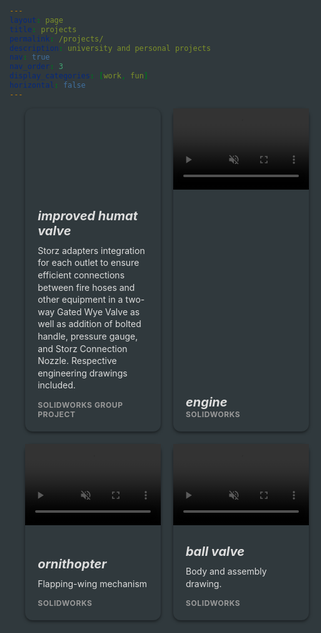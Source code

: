 ```yaml
---
layout: page
title: projects
permalink: /projects/
description: university and personal projects
nav: true
nav_order: 3
display_categories: [work, fun]
horizontal: false
---
```

<style>
  :root {
  --matte-white: rgb(255, 255, 255); /* Slightly dark white */
  --matte-black: rgb(34, 34, 34); /* Slightly black/grey for dark theme */

  /* Light Theme Colors */
  --h1-light-color: rgb(0, 0, 66); /* Black color for h1 in light theme */
  --p-light-color:rgb(29, 29, 82); /* Slightly lighter black for p in light theme */

  /* Dark Theme Colors */
  --h1-dark-color: white; /* White color for h1 in dark theme */
  --p-dark-color: rgb(200, 200, 200); /* Lighter white for p in dark theme */
}

/* Light theme: matte white for cards */
html[data-theme="light"] {
  --card-bg-color: var(--matte-white); /* Apply matte white */
   --h1-color: var(--h1-light-color); /* Apply light theme h1 color */
  --p-color: var(--p-light-color); /* Apply light theme p color */
}

/* Dark theme: matte black for cards */
html[data-theme="dark"] {
  --card-bg-color: var(--matte-black); /* Apply matte black */
    --h1-color: var(--h1-dark-color); /* Apply dark theme h1 color */
  --p-color: var(--p-dark-color); /* Apply dark theme p color */
}

  html {
    background: rgb(48, 57, 61);
    font-family: system-ui;
    -webkit-font-smoothing: antialiased;
    padding: 20px 0;
  }
  header {
    width: 90%;
    max-width: 1240px;
    margin: 0 auto;
  }
  .band {
    width: 90%;
    max-width: 1240px;
    margin: 0 auto;
    display: grid;
    grid-template-columns: 1fr;
    grid-template-rows: auto;
    grid-gap: 20px;
  }
  @media (min-width: 30em) {
    .band {
      grid-template-columns: 1fr 1fr;
    }
  }
  @media (min-width: 60em) {
    .band {
      grid-template-columns: repeat(2, 1fr);
    }
  }
.card {
 background: var(--card-bg-color); /* Apply theme-based background color */
  text-decoration: none;
  color: #ddd; /* Light text color for dark theme */
  box-shadow: 0 2px 5px rgba(0, 0, 0, 0.5); /* Slightly darker shadow */
  display: flex;
  flex-direction: column;
  height: 100%;
  position: relative;
  top: 0;
  transition: all 0.1s ease-in;
  border-radius: 12px; /* Optional: adds rounded corners */
  justify-content: space-between; 
}

.card:hover {
  top: -2px;
  box-shadow: 0 4px 5px rgba(0, 0, 0, 0.8); /* Stronger shadow on hover */
}
.card article {
    padding: 20px;
    display: flex;
    flex-direction: column;
    justify-content: space-between;
  }
.card h1 {
  font-size: 20px;
  margin: 10px 0 0px 0;
  color: var(--h1-color); /* Light color for header */
  font-style: italic; /* Italicize header */
}

.card p {
  flex: 1;
  line-height: 1.4;
  margin-top: 10px;
  color: var(--p-color);/* Light gray for paragraph text */
}

.card span {
  font-size: 12px;
  font-weight: bold;
  color: #999;
  text-transform: uppercase;
  letter-spacing: 0.05em;
  margin-top: auto; /* Push span to the bottom */
}

.thumb {
  padding-bottom: 60%;
  background-size: cover;
  background-position: center center;
  position: relative;
  overflow: hidden;
}
.thumb video {
  position: absolute;
  top: 0;
  left: 0;
  width: 100%;
  height: 100%;
  object-fit: cover;
}

</style>
<body>
   <div class="band">
    <div class="item-1">
      <a class="card">
        <div class="thumb" style="background-image: url('/assets/img/humatvalve.png');"></div>
        <article>
          <h1>improved humat valve</h1>
          <p>Storz adapters integration for each outlet to ensure efficient connections between fire hoses and other equipment in a two-way Gated Wye Valve as well as addition of bolted handle, pressure gauge, and Storz Connection Nozzle. Respective engineering drawings included.</p>
          <span>SolidWorks Group Project</span>
        </article>
      </a>
    </div>
    <div class="item-2">
      <a class="card">
        <div class="thumb">
          <video autoplay muted loop>
            <source src="/assets/video/engine.mp4" type="video/mp4">
          </video>
        </div>
        <article>
          <h1>engine</h1>
          <span>SolidWorks</span>
        </article>
      </a>
    </div>
    <div class="item-3">
      <a class="card">
        <div class="thumb">
          <video autoplay muted loop>
            <source src="/assets/video/ornithopter.mp4" type="video/mp4">
          </video>
        </div>
        <article>
          <h1>ornithopter</h1>
          <p>Flapping-wing mechanism</p>
          <span>SolidWorks</span>
        </article>
      </a>
    </div>
    <div class="item-4">
      <a href="/assets/pdf/ball-valve drawing combined.pdf" class="card">
        <div class="thumb">
          <video autoplay muted loop>
            <source src="/assets/video/ballvalve.mp4" type="video/mp4">
          </video>
        </div>
        <article>
          <h1>ball valve</h1>
          <p>Body and assembly drawing.</p>
          <span>SolidWorks</span>
        </article>
      </a>
    </div>
  </div>
</body>

